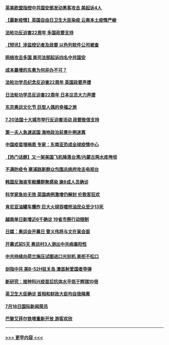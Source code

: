 #### [英美欧盟指控中共国安部发动黑客攻击 美起诉4人](../pages/prog202/a103169276.md?t=07200501) 
#### [【最新疫情】英国自由日卫生大臣染疫 云南本土疫情严峻](../pages/prog202/a103169147.md?t=07200501) 
#### [法轮功反迫害22周年 多国政要支持](../pages/prog202/a103169143.md?t=07200501) 
#### [【短讯】涉监控记者及政要 以色列软件公司被查](../pages/prog202/a103169132.md?t=07200501) 
#### [网络攻击多国 美司法部起诉四名中共国安](../pages/prog202/a103169145.md?t=07200501) 
#### [成本暴增的东奥为何非办不可？](../pages/prog202/a103169052.md?t=07200501) 
#### [法轮功学员纪念反迫害22周年 英国政要声援](../pages/prog202/a103169029.md?t=07200501) 
#### [日法轮功学员反迫害22周年 日本议员大力声援](../pages/prog202/a103169022.md?t=07200501) 
#### [东京奥运文化节 巨型人偶的幸福之旅](../pages/prog202/a103169017.md?t=07200501) 
#### [7.20法国十大城市举行反迫害活动 政要致信支持](../pages/prog202/a103169020.md?t=07200501) 
#### [第一夫人急速返国 海地政治前景扑朔迷离](../pages/prog202/a103168983.md?t=07200501) 
#### [中国疫苗埋祸患 专家：东南亚恐成全球疫情中心](../pages/prog202/a103168930.md?t=07200501) 
#### [【热门话题】又一架美国飞机降落台湾/内蒙古两水库垮坝](../pages/prog202/a103168912.md?t=07200501) 
#### [不满防疫令 塞浦路斯群众包围总统府攻击电视台](../pages/prog202/a103168737.md?t=07200501) 
#### [韩国反海盗军舰爆群聚感染 逾8成人员确诊](../pages/prog202/a103168719.md?t=07200501) 
#### [科学家急劝无效 英国病例激增仍解封 伦敦客狂欢](../pages/prog202/a103168686.md?t=07200501) 
#### [肯尼亚油罐车爆炸 巨大火球吞噬抢油民众至少13死](../pages/prog202/a103168676.md?t=07200501) 
#### [越南单日新增近6千确诊 19省市祭行动限制](../pages/prog202/a103168673.md?t=07200501) 
#### [日媒：奥运会开幕日 菅义伟将与文在寅会面](../pages/prog202/a103168649.md?t=07200501) 
#### [开幕式前5天 奥运村3人测出中共病毒阳性](../pages/prog202/a103168594.md?t=07200501) 
#### [中共持续向荷兰施压试图进口光刻机 美拒不松口](../pages/prog202/a103168553.md?t=07200501) 
#### [剑指中共 美B-52H驻关岛 澳首射爱国者导弹](../pages/prog202/a103168546.md?t=07200501) 
#### [新研究：接种科兴疫苗后抗体水平低于辉瑞10倍](../pages/prog202/a103168523.md?t=07200501) 
#### [英卫生大臣确诊  首相和财政大臣均自我隔离](../pages/prog202/a103168465.md?t=07200501) 
#### [7月18日国际新闻简讯](../pages/prog202/a103168472.md?t=07200501) 
#### [巴黎艾菲尔铁塔重新开放 游客欢欣](../pages/prog202/a103168462.md?t=07200501) 

----
#### [ >>> 更早内容 <<< ](../indexes/prog202-earlier.md)
